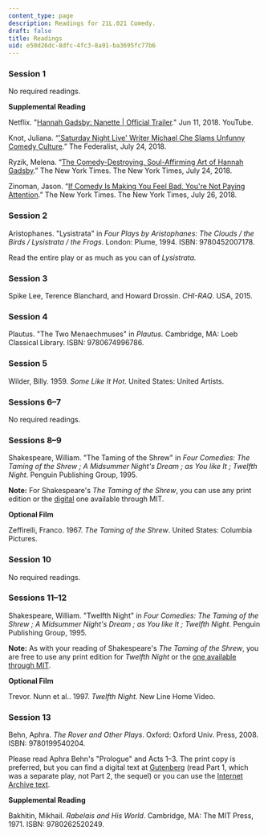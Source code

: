 ```yaml
---
content_type: page
description: Readings for 21L.021 Comedy.
draft: false
title: Readings
uid: e50d26dc-8dfc-4fc3-8a91-ba3695fc77b6
---
```

### Session 1

No required readings. 

**Supplemental Reading**

Netflix. "[Hannah Gadsby: Nanette | Official Trailer](https://www.youtube.com/watch?v=5aE29fiatQ0)." Jun 11, 2018. YouTube.

Knot, Juliana. “['Saturday Night Live' Writer Michael Che Slams Unfunny Comedy Culture](https://thefederalist.com/2018/07/23/snl-writer-michael-che-criticizes-unfunny-comedy-culture/).” The Federalist, July 24, 2018. 

Ryzik, Melena. “[The Comedy-Destroying, Soul-Affirming Art of Hannah Gadsby](https://www.nytimes.com/2018/07/24/arts/hannah-gadsby-comedy-nanette.html).” The New York Times. The New York Times, July 24, 2018.

Zinoman, Jason. “[If Comedy Is Making You Feel Bad, You're Not Paying Attention](https://www.nytimes.com/2018/07/26/arts/television/comedy-cultural-power.html).” The New York Times. The New York Times, July 26, 2018.

### Session 2

Aristophanes. "Lysistrata" in *Four Plays by Aristophanes: The Clouds / the Birds / Lysistrata / the Frogs*. London: Plume, 1994. ISBN: 9780452007178.

Read the entire play or as much as you can of *Lysistrata.*

### Session 3

Spike Lee, Terence Blanchard, and Howard Drossin. *CHI-RAQ*. USA, 2015.

### Session 4

Plautus. "The Two Menaechmuses" in *Plautus.* Cambridge, MA: Loeb Classical Library. ISBN: 9780674996786.

### Session 5

Wilder, Billy. 1959. *Some Like It Hot*. United States: United Artists.

### Sessions 6–7

No required readings.

### Sessions 8–9

Shakespeare, William. "The Taming of the Shrew" in *Four Comedies: The Taming of the Shrew ; A Midsummer Night's Dream ; as You like It ; Twelfth Night*. Penguin Publishing Group, 1995.

**Note:** For Shakespeare's *The Taming of the Shrew*, you can use any print edition or the [digital](http://shakespeare.mit.edu/) one available through MIT.

**Optional Film**

Zeffirelli, Franco. 1967. *The Taming of the Shrew*. United States: Columbia Pictures.

### Session 10

No required readings.

### Sessions 11–12

Shakespeare, William. "Twelfth Night" in *Four Comedies: The Taming of the Shrew ; A Midsummer Night's Dream ; as You like It ; Twelfth Night*. Penguin Publishing Group, 1995.

**Note:** As with your reading of Shakespeare's *The Taming of the Shrew*, you are free to use any print edition for *Twelfth Night* or the [one available through MIT](http://shakespeare.mit.edu/twelfth_night/index.html). 

**Optional Film**

Trevor. Nunn et al.. 1997. *Twelfth Night.* New Line Home Video.

### Session 13

Behn, Aphra. *The Rover and Other Plays*. Oxford: Oxford Univ. Press, 2008. ISBN: 9780199540204.

Please read Aphra Behn's "Prologue" and Acts 1–3. The print copy is preferred, but you can find a digital text at [Gutenberg](http://www.gutenberg.org/files/21339/21339-h/21339-h.htm) (read Part 1, which was a separate play, not Part 2, the sequel) or you can use the [Internet Archive text](https://archive.org/details/worksofaphrbehn01behnuoft/page/14/mode/2upLinks ).

**Supplemental Reading**

Bakhitin, Mikhail. *Rabelais and His World*. Cambridge, MA: The MIT Press, 1971. ISBN: 9780262520249.